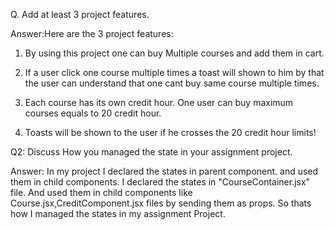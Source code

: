 Q. Add at least 3 project features.

Answer:Here are the 3 project features:


1. By using this project one can buy Multiple courses and add them in cart.


2. If a user click one course multiple times a toast will shown to him by that the user can understand that one cant buy same course multiple times.


3. Each course has its own credit hour. One user can buy maximum courses equals to 20 credit hour.

4. Toasts will be shown to the user if he crosses the 20 credit hour limits!

Q2: Discuss How you managed the state in your assignment project.


Answer:
In my project I declared the states 
in parent component.
 and used them in child components. I declared the states in "CourseContainer.jsx"  file. 
 And used them in child components like Course.jsx,CreditComponent.jsx files by sending them as props.
So thats how I managed the states in my assignment Project.

